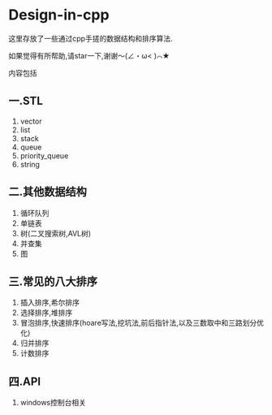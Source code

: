 # Design-in-cpp
这里存放了一些通过cpp手搓的数据结构和排序算法.

如果觉得有所帮助,请star一下,谢谢～(∠・ω< )⌒★

内容包括
## 一.STL
  1. vector
  2. list
  3. stack
  4. queue
  5. priority_queue
  6. string

## 二.其他数据结构
  1. 循环队列
  2. 单链表
  3. 树(二叉搜索树,AVL树)
  4. 并查集
  5. 图

## 三.常见的八大排序
  1. 插入排序,希尔排序
  2. 选择排序,堆排序
  3. 冒泡排序,快速排序(hoare写法,挖坑法,前后指针法,以及三数取中和三路划分优化)
  4. 归并排序
  5. 计数排序

## 四.API
  1. windows控制台相关
    
  




